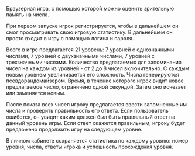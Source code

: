 Браузерная игра, с помощью которой можно оценить зрительную память на числа.

При первом запуске игрок регистрируется, чтобы в дальнейшем он смог просматривать свою игровую статистику.  В дальнейшем он просто входит в игру с помощью логина и пароля.

Всего в игре предлагается 21 уровень: 7 уровней с однозначными числами, 7 уровней с двухзначными числами, 7 уровней с трехзначными числами.
Количество предлагаемых для запоминания чисел на каждом из уровней - от 2 до 8 чисел включительно. С каждым новым уровнем увеличивается его сложность. Числа генерируются псевдорандомайзером. Время, в течение которого игрок видит новое предлагаемое число, ограничено одной секундой. Затем оно исчезает или заменяется новым.

После показа всех чисел игроку предлагается ввести запомненные им числа и проверить правильность его ответа. Если пользователь ошибется, он увидит каким должен был быть правильный ответ на данный уровень игры.
Если ответ окажется правильным, игроку будет предложено продолжить игру на следующем уровне.

В личном кабинете сохраняется статистика по каждому уровню: номер уровня, числа, ответы игрока и успешность прохождения уровня.
